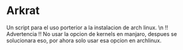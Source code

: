 # Arkrat
Un script para el uso porterior a la instalacion de arch linux. 
\n            !! Advertencia !!
No usar la opcion de kernels en manjaro, despues se solucionara eso, por ahora solo usar esa opcion en archlinux.
